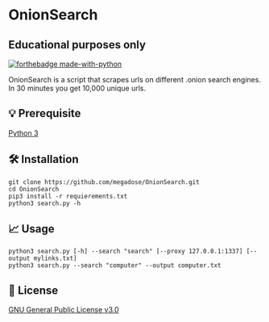 # OnionSearch
## Educational purposes only
[![forthebadge made-with-python](http://ForTheBadge.com/images/badges/made-with-python.svg)](https://www.python.org/)

OnionSearch is a script that scrapes urls on different .onion search engines. In 30 minutes you get 10,000 unique urls.
## 💡 Prerequisite
[Python 3](https://www.python.org/download/releases/3.0/)
   
## 🛠️ Installation
```
git clone https://github.com/megadose/OnionSearch.git
cd OnionSearch
pip3 install -r requierements.txt
python3 search.py -h
```
## 📈  Usage
```
python3 search.py [-h] --search "search" [--proxy 127.0.0.1:1337] [--output mylinks.txt]
python3 search.py --search "computer" --output computer.txt
```
## 📝 License
[GNU General Public License v3.0](https://www.gnu.org/licenses/gpl-3.0.fr.html)


